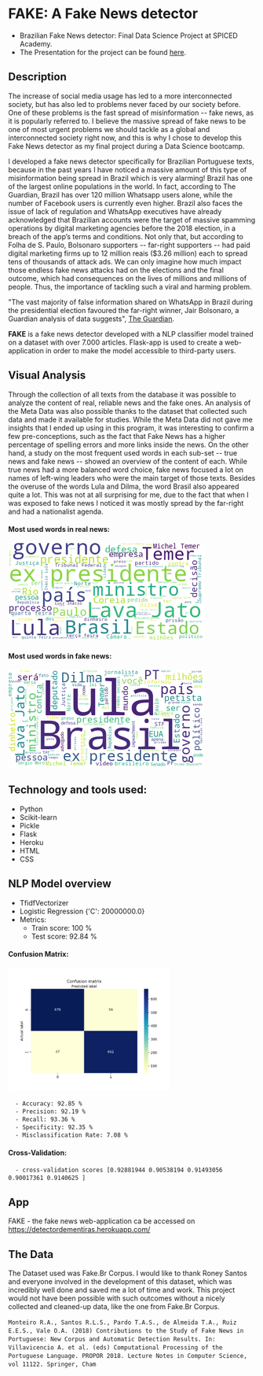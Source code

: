 # FAKE: A Fake News detector
- Brazilian Fake News detector: Final Data Science Project at SPICED Academy. 
- The Presentation for the project can be found [here](https://my.visme.co/view/pvgoqz1e-spiced-final-project).

## Description
The increase of social media usage has led to a more interconnected society, but has also led to problems never faced by our society before. One of these problems is the fast spread of misinformation -- fake news, as it is popularly referred to. I believe the massive spread of fake news to be one of most urgent problems we should tackle as a global and interconnected society right now, and this is why I chose to develop this Fake News detector as my final project during a Data Science bootcamp. 

I developed a fake news detector specifically for Brazilian Portuguese texts, because in the past years I have noticed a massive amount of this type of misinformation being spread in Brazil which is very alarming! Brazil has one of the largest online populations in the world. In fact, according to The Guardian, Brazil has over 120 million Whatsapp users alone, while the number of Facebook users is currently even higher. Brazil also faces the issue of lack of regulation and WhatsApp executives have already acknowledged that Brazilian accounts were the target of massive spamming operations by digital marketing agencies before the 2018 election, in a breach of the app’s terms and conditions. Not only that, but according to Folha de S. Paulo, Bolsonaro supporters --  far-right supporters -- had paid digital marketing firms up to 12 million reais ($3.26 million) each to spread tens of thousands of attack ads. We can only imagine how much impact those endless fake news attacks had on the elections and the final outcome, which had consequences on the lives of millions and millions of people. Thus, the importance of tackling such a viral and harming problem.

"The vast majority of false information shared on WhatsApp in Brazil during the presidential election favoured the far-right winner, Jair Bolsonaro, a Guardian analysis of data suggests", [The Guardian](https://www.theguardian.com/world/2019/oct/30/whatsapp-fake-news-brazil-election-favoured-jair-bolsonaro-analysis-suggests).

**FAKE** is a fake news detector developed with a NLP classifier model trained on a dataset with over 7.000 articles. Flask-app is used to create a web-application in order to make the model accessible to third-party users. 

## Visual Analysis
Through the collection of all texts from the database it was possible to analyze the content of real, reliable news and the fake ones. An analysis of the Meta Data was also possible thanks to the dataset that collected such data and made it available for studies. While the Meta Data did not gave me insights that I ended up using in this program, it was interesting to confirm a few pre-conceptions, such as the fact that Fake News has a higher percentage of spelling errors and more links inside the news. On the other hand, a study on the most frequent used words in each sub-set -- true news and fake news -- showed an overview of the content of each. While true news had a more balanced word choice, fake news focused a lot on names of left-wing leaders who were the main target of those texts. Besides the overuse of the words Lula and Dilma, the word Brasil also appeared quite a lot. This was not at all surprising for me, due to the fact that when I was exposed to fake news I noticed it was mostly spread by the far-right and had a nationalist agenda. 

#### Most used words in real news:
  <img src="https://github.com/brauliotegui/FAKE/blob/master/images/real_truncatednews_wordcloud.png">
  

#### Most used words in fake news:
  <img src="https://github.com/brauliotegui/FAKE/blob/master/images/fakenews_wordcloud.png">

## Technology and tools used:
* Python
* Scikit-learn
* Pickle
* Flask
* Heroku
* HTML
* CSS
 
 ## NLP Model overview
 
 * TfidfVectorizer
 * Logistic Regression {'C': 20000000.0}
 * Metrics:
      - Train score: 100 %
      - Test score: 92.84 %
  
  #### Confusion Matrix:
  <img src="https://github.com/brauliotegui/FAKE/blob/master/images/confusion_matrix.png" width="65%" height="65%">
  
      - Accuracy: 92.85 %
      - Precision: 92.19 %
      - Recall: 93.36 %
      - Specificity: 92.35 %
      - Misclassification Rate: 7.08 %
      
 #### Cross-Validation:
 
      - cross-validation scores [0.92881944 0.90538194 0.91493056 0.90017361 0.9140625 ]
      
     
## App
FAKE - the fake news web-application ca be accessed on https://detectordementiras.herokuapp.com/

## The Data
The Dataset used was Fake.Br Corpus. I would like to thank Roney Santos and everyone involved in the development of this dataset, which was incredibly well done and saved me a lot of time and work. This project would not have been possible with such outcomes without a nicely collected and cleaned-up data, like the one from Fake.Br Corpus.

``Monteiro R.A., Santos R.L.S., Pardo T.A.S., de Almeida T.A., Ruiz E.E.S., Vale O.A. (2018) Contributions to the Study of Fake News in Portuguese: New Corpus and Automatic Detection Results. In: Villavicencio A. et al. (eds) Computational Processing of the Portuguese Language. PROPOR 2018. Lecture Notes in Computer Science, vol 11122. Springer, Cham``
